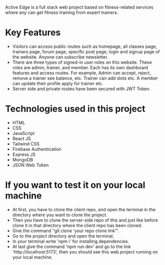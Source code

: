 Active Edge is a full stack web project based on fitness-related services where any can get fitness training from expert trainers.

# Key Features
- Visitors can access public routes such as homepage, all classes page, trainers page, forum page, specific post page, login and signup page of the website. Anyone can subscribe newsletter.
- There are three types of signed-in user roles on this website. These roles are admin, trainer, and member. Each has its own dashboard features and access routes. For example, Admin can accept, reject, remove a trainer see balance, etc. Trainer can add slots etc. A member can update their profile apply for trainer etc.
- Server side and private routes have been secured with JWT Token.

# Technologies used in this project 
- HTML
- CSS
- JavaScript
- React JS
- Tailwind CSS
- Firebase Authentication
- Express JS
- MongoDB
- JSON Web Token

# If you want to test it on your local machine
- At first, you have to clone the client repo, and open the terminal in the directory where you want to clone the project.
- Then you have to clone the server-side repo of this and just like before clone it in that directory where the client repo has been cloned.
- Give the command "git clone 'your repo clone link"'.
- Go to the project directory and open the terminal.
- In your terminal write 'npm i' for installing dependencies.
- At last give the command 'npm run dev' and go to the link 'http://localhost:5173', then you should see this web project running on your local machine.
